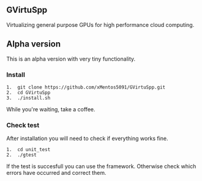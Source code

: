 ## GVirtuSpp
Virtualizing general purpose GPUs for high performance cloud computing.

## Alpha version
This is an alpha version with very tiny functionality.

### Install
```shell
1.  git clone https://github.com/xMentos5091/GVirtuSpp.git
2.  cd GVirtuSpp
3.  ./install.sh
```
While you're waiting, take a coffee.

### Check test
After installation you will need to check if everything works fine.
```shell
1.  cd unit_test
2.  ./gtest
```
If the test is succesfull you can use the framework. Otherwise check which errors have occurred and correct them.
